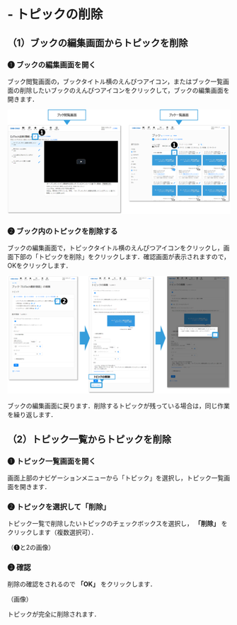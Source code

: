 # - トピックの削除

## （1）ブックの編集画面からトピックを削除

### ❶ ブックの編集画面を開く

ブック閲覧画面の，ブックタイトル横のえんぴつアイコン，またはブック一覧画面の削除したいブックのえんぴつアイコンをクリックして，ブックの編集画面を開きます．

![](<../.gitbook/assets/book-delete_01.png>)

### ❷ ブック内のトピックを削除する

ブックの編集画面で，トピックタイトル横のえんぴつアイコンをクリックし，画面下部の「トピックを削除」をクリックします．確認画面が表示されますので，OKをクリックします．

![](<../.gitbook/assets/book-delete_02.png>)

ブックの編集画面に戻ります．削除するトピックが残っている場合は，同じ作業を繰り返します．

## （2）トピック一覧からトピックを削除

### ❶ トピック一覧画面を開く

画面上部のナビゲーションメニューから「トピック」を選択し，トピック一覧画面を開きます．

### ❷ トピックを選択して「削除」

トピック一覧で削除したいトピックのチェックボックスを選択し， **「削除」** をクリックします（複数選択可）．

（❶と2の画像）

### ❸ 確認

削除の確認をされるので **「OK」** をクリックします．

（画像）

トピックが完全に削除されます．
